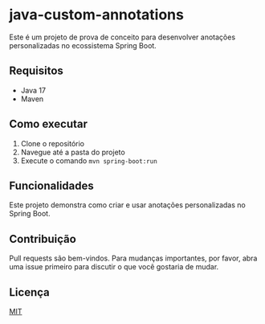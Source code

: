 # java-custom-annotations

Este é um projeto de prova de conceito para desenvolver anotações personalizadas no ecossistema Spring Boot.

## Requisitos

- Java 17
- Maven

## Como executar

1. Clone o repositório
2. Navegue até a pasta do projeto
3. Execute o comando `mvn spring-boot:run`

## Funcionalidades

Este projeto demonstra como criar e usar anotações personalizadas no Spring Boot.

## Contribuição

Pull requests são bem-vindos. Para mudanças importantes, por favor, abra uma issue primeiro para discutir o que você gostaria de mudar.

## Licença

[MIT](https://choosealicense.com/licenses/mit/)
